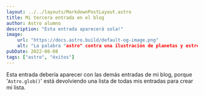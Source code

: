 ```yaml
---
layout: ../../layouts/MarkdownPostLayout.astro
title: Mi tercera entrada en el blog
author: Astro alumno
description: "Esta entrada aparecerá sola!"
image: 
    url: "https://docs.astro.build/default-og-image.png"
    alt: "La palabra "astro" contra una ilustración de planetas y estrellas."
pubDate: 2022-08-08
tags: ["astro", "éxitos"]
---
```


Esta entrada debería aparecer con las demás entradas de mi blog, porque '`Astro.glob()`' está devolviendo una lista de todas mis entradas para crear mi lista.